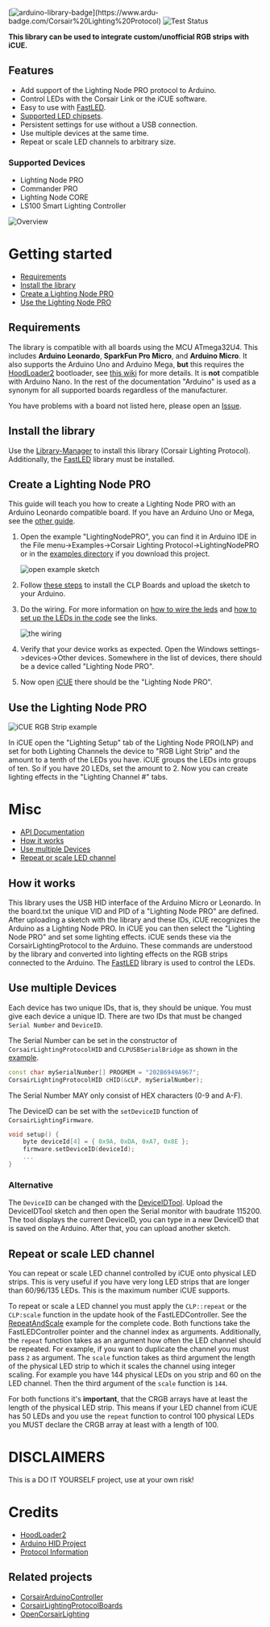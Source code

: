 [![arduino-library-badge](https://www.ardu-badge.com/badge/Corsair%20Lighting%20Protocol.svg?)](https://www.ardu-badge.com/Corsair%20Lighting%20Protocol)
![Test Status](https://github.com/Legion2/CorsairLightingProtocol/workflows/Test/badge.svg)

**This library can be used to integrate custom/unofficial RGB strips with iCUE.**

## Features
* Add support of the Lighting Node PRO protocol to Arduino.
* Control LEDs with the Corsair Link or the iCUE software.
* Easy to use with [FastLED](http://fastled.io/).
* [Supported LED chipsets](https://github.com/FastLED/FastLED/wiki/Overview#chipsets).
* Persistent settings for use without a USB connection.
* Use multiple devices at the same time.
* Repeat or scale LED channels to arbitrary size.

### Supported Devices
* Lighting Node PRO
* Commander PRO
* Lighting Node CORE
* LS100 Smart Lighting Controller

![Overview](extra/images/overview.png)

# Getting started

- [Requirements](#requirements)
- [Install the library](#install-the-library)
- [Create a Lighting Node PRO](#create-a-lighting-node-pro)
- [Use the Lighting Node PRO](#use-the-lighting-node-pro)

## Requirements
The library is compatible with all boards using the MCU ATmega32U4.
This includes **Arduino Leonardo**, **SparkFun Pro Micro**, and **Arduino Micro**.
It also supports the Arduino Uno and Arduino Mega, **but** this requires the [HoodLoader2](https://github.com/NicoHood/HoodLoader2) bootloader, see [this wiki](https://github.com/Legion2/CorsairLightingProtocol/wiki/How-to-use-on-Arduino-Uno-and-Arduino-Mega) for more details.
It is **not** compatible with Arduino Nano.
In the rest of the documentation "Arduino" is used as a synonym for all supported boards regardless of the manufacturer.

You have problems with a board not listed here, please open an [Issue](https://github.com/Legion2/CorsairLightingProtocol/issues).

## Install the library
Use the [Library-Manager](https://www.ardu-badge.com/Corsair%20Lighting%20Protocol/ide) to install this library (Corsair Lighting Protocol).
Additionally, the [FastLED](http://fastled.io/) library must be installed.

## Create a Lighting Node PRO
This guide will teach you how to create a Lighting Node PRO with an Arduino Leonardo compatible board.
If you have an Arduino Uno or Mega, see the [other guide](https://github.com/Legion2/CorsairLightingProtocol/wiki/How-to-use-on-Arduino-Uno-and-Arduino-Mega).

1. Open the example "LightingNodePRO", you can find it in Arduino IDE in the File menu->Examples->Corsair Lighting Protocol->LightingNodePRO or in the [examples directory](examples) if you download this project.

   ![open example sketch](extra/images/open-example.png)
1. Follow [these steps](https://github.com/Legion2/CorsairLightingProtocolBoards#how-to-use-these-boards-in-arduino) to install the CLP Boards and upload the sketch to your Arduino.
1. Do the wiring.
   For more information on [how to wire the leds](https://github.com/FastLED/FastLED/wiki/Wiring-leds) and [how to set up the LEDs in the code](https://github.com/FastLED/FastLED/wiki/Basic-usage#setting-up-the-leds) see the links.
   
   ![the wiring](extra/images/board-wiring.jpg)
1. Verify that your device works as expected.
   Open the Windows settings->devices->Other devices.
   Somewhere in the list of devices, there should be a device called "Lighting Node PRO".
1. Now open [iCUE](https://www.corsair.com/icue) there should be the "Lighting Node PRO".

## Use the Lighting Node PRO

![iCUE RGB Strip example](extra/images/iCUE.jpg)

In iCUE open the "Lighting Setup" tab of the Lighting Node PRO(LNP) and set for both Lighting Channels the device to "RGB Light Strip" and the amount to a tenth of the LEDs you have.
iCUE groups the LEDs into groups of ten.
So if you have 20 LEDs, set the amount to 2.
Now you can create lighting effects in the "Lighting Channel #" tabs.

# Misc

- [API Documentation](https://legion2.github.io/CorsairLightingProtocol/)
- [How it works](#how-it-works)
- [Use multiple Devices](#use-multiple-devices)
- [Repeat or scale LED channel](#repeat-or-scale-led-channel)

## How it works
This library uses the USB HID interface of the Arduino Micro or Leonardo.
In the board.txt the unique VID and PID of a "Lighting Node PRO" are defined.
After uploading a sketch with the library and these IDs, iCUE recognizes the Arduino as a Lighting Node PRO.
In iCUE you can then select the "Lighting Node PRO" and set some lighting effects.
iCUE sends these via the CorsairLightingProtocol to the Arduino.
These commands are understood by the library and converted into lighting effects on the RGB strips connected to the Arduino.
The [FastLED](http://fastled.io/) library is used to control the LEDs.

## Use multiple Devices
Each device has two unique IDs, that is, they should be unique.
You must give each device a unique ID.
There are two IDs that must be changed `Serial Number` and `DeviceID`.

The Serial Number can be set in the constructor of `CorsairLightingProtocolHID` and `CLPUSBSerialBridge` as shown in the [example](examples/AdditionalFeatures/AdditionalFeatures.ino).
```C++
const char mySerialNumber[] PROGMEM = "202B6949A967";
CorsairLightingProtocolHID cHID(&cLP, mySerialNumber);
```
The Serial Number MAY only consist of HEX characters (0-9 and A-F).

The DeviceID can be set with the `setDeviceID` function of `CorsairLightingFirmware`.
```C++
void setup() {
    byte deviceId[4] = { 0x9A, 0xDA, 0xA7, 0x8E };
    firmware.setDeviceID(deviceId);
    ...
}
```

### Alternative
The `DeviceID` can be changed with the [DeviceIDTool](examples/DeviceIDTool/DeviceIDTool.ino).
Upload the DeviceIDTool sketch and then open the Serial monitor with baudrate 115200.
The tool displays the current DeviceID, you can type in a new DeviceID that is saved on the Arduino.
After that, you can upload another sketch.

## Repeat or scale LED channel
You can repeat or scale LED channel controlled by iCUE onto physical LED strips.
This is very useful if you have very long LED strips that are longer than 60/96/135 LEDs.
This is the maximum number iCUE supports.

To repeat or scale a LED channel you must apply the `CLP::repeat` or the `CLP:scale` function in the update hook of the FastLEDController.
See the [RepeatAndScale](examples/RepeatAndScale/RepeatAndScale.ino) example for the complete code.
Both functions take the FastLEDController pointer and the channel index as arguments.
Additionally, the `repeat` function takes as an argument how often the LED channel should be repeated.
For example, if you want to duplicate the channel you must pass `2` as argument.
The `scale` function takes as third argument the length of the physical LED strip to which it scales the channel using integer scaling.
For example you have 144 physical LEDs on you strip and 60 on the LED channel.
Then the third argument of the `scale` function is `144`.

For both functions it's **important**, that the CRGB arrays have at least the length of the physical LED strip.
This means if your LED channel from iCUE has 50 LEDs and you use the `repeat` function to control 100 physical LEDs you MUST declare the CRGB array at least with a length of 100.

# DISCLAIMERS
This is a DO IT YOURSELF project, use at your own risk!

# Credits
- [HoodLoader2](https://github.com/NicoHood/HoodLoader2)
- [Arduino HID Project](https://github.com/NicoHood/HID)
- [Protocol Information](https://github.com/audiohacked/OpenCorsairLink/issues/70)

## Related projects
- [CorsairArduinoController](https://github.com/TylerSeiford/CorsairArduinoController)
- [CorsairLightingProtocolBoards](https://github.com/Legion2/CorsairLightingProtocolBoards)
- [OpenCorsairLighting](https://github.com/McHauge/OpenCorsairLighting)
